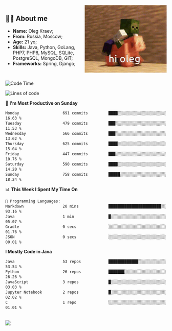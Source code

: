 <img align="right" height="211" width="256" src="res/hi-oleg.gif">
<div>
	<h2>👨‍💻 About me</h2>
	<ul align="left">
	    <li><strong>Name:</strong> Oleg Kraev;</li>
	    <li><strong>From:</strong> Russia, Moscow;</li>
	    <li><strong>Age:</strong> 21 yo;</li>
	    <li><strong>Skills:</strong> Java, Python, GoLang, PHP7, PHP8, MySQL, SQLite, PostgreSQL, MongoDB, GIT;</li>
	    <li><strong>Frameworks:</strong> Spring, Django;</li>
	</ul>
</div>
<br>

<!--START_SECTION:waka-->
![Code Time](http://img.shields.io/badge/Code%20Time-1%2C162%20hrs%2025%20mins-blue)

![Lines of code](https://img.shields.io/badge/From%20Hello%20World%20I%27ve%20Written-1.7%20million%20lines%20of%20code-blue)

📅 **I'm Most Productive on Sunday** 

```text
Monday                   691 commits         ████░░░░░░░░░░░░░░░░░░░░░   16.63 % 
Tuesday                  479 commits         ███░░░░░░░░░░░░░░░░░░░░░░   11.53 % 
Wednesday                566 commits         ███░░░░░░░░░░░░░░░░░░░░░░   13.62 % 
Thursday                 625 commits         ████░░░░░░░░░░░░░░░░░░░░░   15.04 % 
Friday                   447 commits         ███░░░░░░░░░░░░░░░░░░░░░░   10.76 % 
Saturday                 590 commits         ████░░░░░░░░░░░░░░░░░░░░░   14.20 % 
Sunday                   758 commits         █████░░░░░░░░░░░░░░░░░░░░   18.24 % 
```


📊 **This Week I Spent My Time On** 

```text
💬 Programming Languages: 
Markdown                 20 mins             ███████████████████████░░   93.16 % 
Java                     1 min               █░░░░░░░░░░░░░░░░░░░░░░░░   05.07 % 
Gradle                   0 secs              ░░░░░░░░░░░░░░░░░░░░░░░░░   01.76 % 
JSON                     0 secs              ░░░░░░░░░░░░░░░░░░░░░░░░░   00.01 % 
```

**I Mostly Code in Java** 

```text
Java                     53 repos            █████████████░░░░░░░░░░░░   53.54 % 
Python                   26 repos            ███████░░░░░░░░░░░░░░░░░░   26.26 % 
JavaScript               3 repos             █░░░░░░░░░░░░░░░░░░░░░░░░   03.03 % 
Jupyter Notebook         2 repos             █░░░░░░░░░░░░░░░░░░░░░░░░   02.02 % 
C                        1 repo              ░░░░░░░░░░░░░░░░░░░░░░░░░   01.01 % 
```




<!--END_SECTION:waka-->

<br>
<img align="center" src="https://wakatime.com/share/@hteppl/18a68a4e-e1fb-41eb-b9f2-e999d76b9bac.svg">
